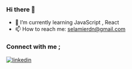 ### Hi there 👋

- 🌱 I’m currently learning JavaScript , React
- 📫 How to reach me: selamierdn@gmail.com

### Connect with me ;

[![linkedin](https://img.shields.io/badge/Linkedin-000000?style=for-the-badge&logo=Linkedin&logoColor=white)](https://www.linkedin.com/in/selami-erden-a54154226/)



